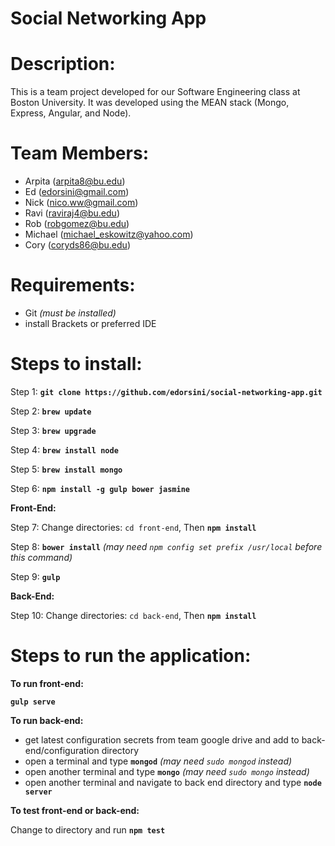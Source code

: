 # Social Networking App

# Description:
This is a team project developed for our Software Engineering class at Boston University.  It was developed using the MEAN stack (Mongo, Express, Angular, and Node).

# Team Members:

* Arpita (arpita8@bu.edu)
* Ed (edorsini@gmail.com)
* Nick (nico.ww@gmail.com)
* Ravi (raviraj4@bu.edu)
* Rob (robgomez@bu.edu)
* Michael (michael_eskowitz@yahoo.com)
* Cory (coryds86@bu.edu)

# Requirements:

- Git _(must be installed)_
- install Brackets or preferred IDE

# Steps to install: 

Step 1: **`git clone https://github.com/edorsini/social-networking-app.git`**

Step 2: **`brew update`**

Step 3: **`brew upgrade`**

Step 4: **`brew install node`**

Step 5: **`brew install mongo`**

Step 6: **`npm install -g gulp bower jasmine`**

**Front-End:**

Step 7: Change directories: `cd front-end`, Then **`npm install`**

Step 8: **`bower install`** _(may need `npm config set prefix /usr/local` before this command)_

Step 9: **`gulp`**

**Back-End:**

Step 10: Change directories: `cd back-end`, Then **`npm install`**

# Steps to run the application:

**To run front-end:**

**`gulp serve`**

**To run back-end:**

- get latest configuration secrets from team google drive and add to back-end/configuration directory
- open a terminal and type **`mongod`** _(may need `sudo mongod` instead)_
- open another terminal and type **`mongo`** _(may need `sudo mongo` instead)_
- open another terminal and navigate to back end directory and type **`node server`**

**To test front-end or back-end:**

Change to directory and run **`npm test`**